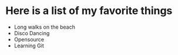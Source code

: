 # Here is a list of my favorite things
- Long walks on the beach
- Disco Dancing
- Opensource
- Learning Git
